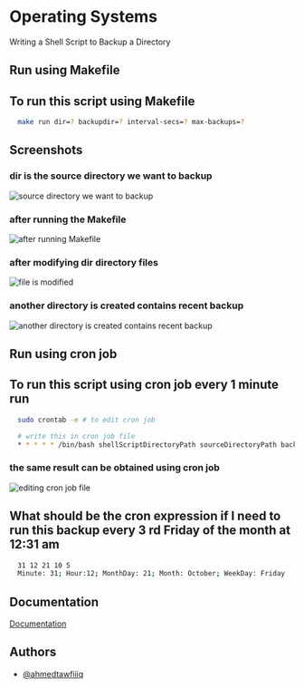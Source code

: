 
# Operating Systems

Writing a Shell Script to Backup a Directory
## Run using Makefile

## To run this script using Makefile

```bash
  make run dir=? backupdir=? interval-secs=? max-backups=?

```
## Screenshots

### dir is the source directory we want to backup
![source directory we want to backup](https://user-images.githubusercontent.com/82238829/196806396-e43eb622-03d4-43d7-aa3a-5d184a3a055b.png)

### after running the Makefile 

![after running Makefile](https://user-images.githubusercontent.com/82238829/196807592-e2973fd2-15ad-4aeb-ada5-98f02f4f2a0d.png)

### after modifying dir directory files

![file is modified](https://user-images.githubusercontent.com/82238829/196807344-406d9ad4-d4ae-45c6-9fb0-356047900318.png)

### another directory is created contains recent backup

![another directory is created contains recent backup](https://user-images.githubusercontent.com/82238829/196789456-48309796-c679-4e19-900e-934ef583b620.png)

## Run using cron job

## To run this script using cron job every 1 minute run

```bash
  sudo crontab -e # to edit cron job
```

```bash
  # write this in cron job file
  * * * * * /bin/bash shellScriptDirectoryPath sourceDirectoryPath backupDirectoryPath maxBackupDirectories

```

### the same result can be obtained using cron job
![editing cron job file](https://user-images.githubusercontent.com/82238829/196808594-dfe870fc-dbb1-4e76-9933-0cb3ef2e09d2.png)

## What should be the cron expression if I need to run this backup every 3 rd Friday of the month at 12:31 am

```bash
  31 12 21 10 5
  Minute: 31; Hour:12; MonthDay: 21; Month: October; WeekDay: Friday
```
## Documentation

[Documentation](https://drive.google.com/drive/folders/15BfgpnRF_W9Xto8lVHPx7jrcPkhTz8oO?usp=sharing)


## Authors

- [@ahmedtawfiiiq](https://github.com/Ahmedtawfiiiq)
